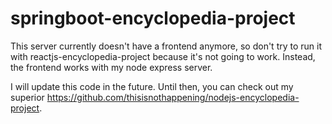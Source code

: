 # springboot-encyclopedia-project

This server currently doesn't have a frontend anymore, so don't try to run it with reactjs-encyclopedia-project because it's not going to work.
Instead, the frontend works with my node express server.

I will update this code in the future. Until then, you can check out my superior https://github.com/thisisnothappening/nodejs-encyclopedia-project.
